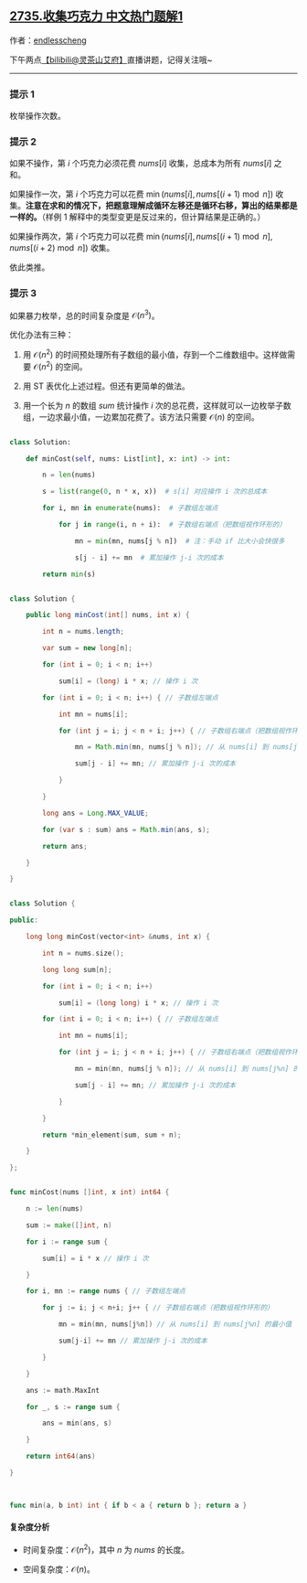 ## [2735.收集巧克力 中文热门题解1](https://leetcode.cn/problems/collecting-chocolates/solutions/100000/qiao-miao-mei-ju-pythonjavacgo-by-endles-5ws2)

作者：[endlesscheng](https://leetcode.cn/u/endlesscheng)

下午两点[【biIibiIi@灵茶山艾府】](https://b23.tv/JMcHRRp)直播讲题，记得关注哦~

---

### 提示 1

枚举操作次数。

### 提示 2

如果不操作，第 $i$ 个巧克力必须花费 $\textit{nums}[i]$ 收集，总成本为所有 $\textit{nums}[i]$ 之和。

如果操作一次，第 $i$ 个巧克力可以花费 $\min(\textit{nums}[i], \textit{nums}[(i+1)\bmod n])$ 收集。**注意在求和的情况下，把题意理解成循环左移还是循环右移，算出的结果都是一样的。**（样例 1 解释中的类型变更是反过来的，但计算结果是正确的。）

如果操作两次，第 $i$ 个巧克力可以花费 $\min(\textit{nums}[i], \textit{nums}[(i+1)\bmod n],  \textit{nums}[(i+2) \bmod n])$ 收集。

依此类推。

### 提示 3

如果暴力枚举，总的时间复杂度是 $\mathcal{O}(n^3)$。

优化办法有三种：

1. 用 $\mathcal{O}(n^2)$ 的时间预处理所有子数组的最小值，存到一个二维数组中。这样做需要 $\mathcal{O}(n^2)$ 的空间。
2. 用 ST 表优化上述过程。但还有更简单的做法。
3. 用一个长为 $n$ 的数组 $\textit{sum}$ 统计操作 $i$ 次的总花费，这样就可以一边枚举子数组，一边求最小值，一边累加花费了。该方法只需要 $\mathcal{O}(n)$ 的空间。

```py [sol-Python3]
class Solution:
    def minCost(self, nums: List[int], x: int) -> int:
        n = len(nums)
        s = list(range(0, n * x, x))  # s[i] 对应操作 i 次的总成本
        for i, mn in enumerate(nums):  # 子数组左端点
            for j in range(i, n + i):  # 子数组右端点（把数组视作环形的）
                mn = min(mn, nums[j % n])  # 注：手动 if 比大小会快很多
                s[j - i] += mn  # 累加操作 j-i 次的成本
        return min(s)
```

```java [sol-Java]
class Solution {
    public long minCost(int[] nums, int x) {
        int n = nums.length;
        var sum = new long[n];
        for (int i = 0; i < n; i++)
            sum[i] = (long) i * x; // 操作 i 次
        for (int i = 0; i < n; i++) { // 子数组左端点
            int mn = nums[i];
            for (int j = i; j < n + i; j++) { // 子数组右端点（把数组视作环形的）
                mn = Math.min(mn, nums[j % n]); // 从 nums[i] 到 nums[j%n] 的最小值
                sum[j - i] += mn; // 累加操作 j-i 次的成本
            }
        }
        long ans = Long.MAX_VALUE;
        for (var s : sum) ans = Math.min(ans, s);
        return ans;
    }
}
```

```cpp [sol-C++]
class Solution {
public:
    long long minCost(vector<int> &nums, int x) {
        int n = nums.size();
        long long sum[n];
        for (int i = 0; i < n; i++)
            sum[i] = (long long) i * x; // 操作 i 次
        for (int i = 0; i < n; i++) { // 子数组左端点
            int mn = nums[i];
            for (int j = i; j < n + i; j++) { // 子数组右端点（把数组视作环形的）
                mn = min(mn, nums[j % n]); // 从 nums[i] 到 nums[j%n] 的最小值
                sum[j - i] += mn; // 累加操作 j-i 次的成本
            }
        }
        return *min_element(sum, sum + n);
    }
};
```

```go [sol-Go]
func minCost(nums []int, x int) int64 {
	n := len(nums)
	sum := make([]int, n)
	for i := range sum {
		sum[i] = i * x // 操作 i 次
	}
	for i, mn := range nums { // 子数组左端点
		for j := i; j < n+i; j++ { // 子数组右端点（把数组视作环形的）
			mn = min(mn, nums[j%n]) // 从 nums[i] 到 nums[j%n] 的最小值
			sum[j-i] += mn // 累加操作 j-i 次的成本
		}
	}
	ans := math.MaxInt
	for _, s := range sum {
		ans = min(ans, s)
	}
	return int64(ans)
}

func min(a, b int) int { if b < a { return b }; return a }
```

#### 复杂度分析

- 时间复杂度：$\mathcal{O}(n^2)$，其中 $n$ 为 $\textit{nums}$ 的长度。
- 空间复杂度：$\mathcal{O}(n)$。
